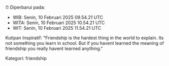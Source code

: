 ⏰ Diperbarui pada:
- WIB: Senin, 10 Februari 2025 09.54.21 UTC
- WITA: Senin, 10 Februari 2025 10.54.21 UTC
- WIT: Senin, 10 Februari 2025 11.54.21 UTC

Kutipan Inspiratif:
"Friendship is the hardest thing in the world to explain. Its not something you learn in school. But if you havent learned the meaning of friendship you really havent learned anything."


Kategori: friendship

